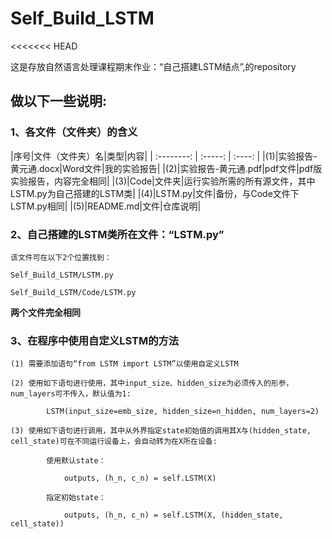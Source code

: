 # Self_Build_LSTM

<<<<<<< HEAD

 这是存放自然语言处理课程期末作业：“自己搭建LSTM结点”,的repository
 
## **做以下一些说明:**

### 1、各文件（文件夹）的含义

|序号|文件（文件夹）名|类型|内容|
| :--------:   | :-----:  | :----: |
|(1)|实验报告-黄元通.docx|Word文件|我的实验报告|
|(2)|实验报告-黄元通.pdf|pdf文件|pdf版实验报告，内容完全相同|
|(3)|Code|文件夹|运行实验所需的所有源文件，其中LSTM.py为自己搭建的LSTM类|
|(4)|LSTM.py|文件|备份，与Code文件下LSTM.py相同|
|(5)|README.md|文件|仓库说明|

### 2、自己搭建的LSTM类所在文件：“LSTM.py”

    该文件可在以下2个位置找到：

    Self_Build_LSTM/LSTM.py

    Self_Build_LSTM/Code/LSTM.py

  **两个文件完全相同**
   
### 3、在程序中使用自定义LSTM的方法

    (1) 需要添加语句“from LSTM import LSTM”以使用自定义LSTM

    (2) 使用如下语句进行使用，其中input_size、hidden_size为必须传入的形参，num_layers可不传入，默认值为1:

            LSTM(input_size=emb_size, hidden_size=n_hidden, num_layers=2)

    (3) 使用如下语句进行调用，其中从外界指定state初始值的调用其X与(hidden_state, cell_state)可在不同运行设备上，会自动转为在X所在设备:

            使用默认state：

                outputs, (h_n, c_n) = self.LSTM(X)

            指定初始state：

                outputs, (h_n, c_n) = self.LSTM(X, (hidden_state, cell_state))